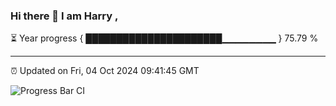 ### Hi there 👋 I am Harry , 

⏳ Year progress { ██████████████████████▁▁▁▁▁▁▁▁ } 75.79 %

---

⏰ Updated on Fri, 04 Oct 2024 09:41:45 GMT

![Progress Bar CI](https://github.com/duykhang68/duykhang68/workflows/Progress%20Bar%20CI/badge.svg)
